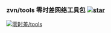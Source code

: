 ### zvn/tools 零时差网络工具包 [![star](https://gitee.com/my_zvn/tools/badge/star.svg?theme=dark)](https://gitee.com/my_zvn/tools/stargazers)

[![零时差/tools](https://gitee.com/my_zvn/tools/widgets/widget_card.svg?colors=4183c4,ffffff,ffffff,e3e9ed,666666,9b9b9b)](https://gitee.com/my_zvn/tools)

